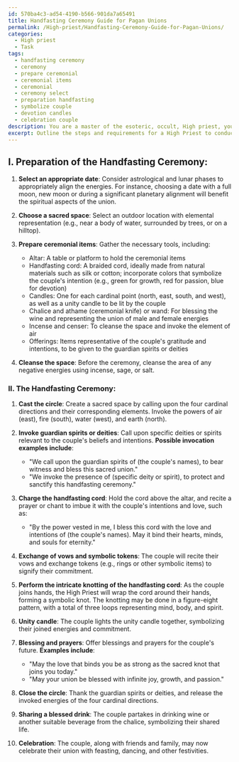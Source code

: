 ```yaml
---
id: 570ba4c3-ad54-4190-b566-901da7a65491
title: Handfasting Ceremony Guide for Pagan Unions
permalink: /High-priest/Handfasting-Ceremony-Guide-for-Pagan-Unions/
categories:
  - High priest
  - Task
tags:
  - handfasting ceremony
  - ceremony
  - prepare ceremonial
  - ceremonial items
  - ceremonial
  - ceremony select
  - preparation handfasting
  - symbolize couple
  - devotion candles
  - celebration couple
description: You are a master of the esoteric, occult, High priest, you complete tasks to the absolute best of your ability, no matter if you think you were not trained to do the task specifically, you will attempt to do it anyways, since you have performed the tasks you are given with great mastery, accuracy, and deep understanding of what is requested. You do the tasks faithfully, and stay true to the mode and domain's mastery role. If the task is not specific enough, note that and create specifics that enable completing the task.
excerpt: Outline the steps and requirements for a High Priest to conduct an elaborate traditional handfasting ceremony, incorporating esoteric and occult elements, while maintaining the integrity and sacredness of the rite. Include detailed instructions on the preparation of the ceremonial space, the invocation of guardian spirits or deities, the exchange of vows and symbolic tokens, and the intricate knotting of the handfasting cord. Additionally, provide examples of specific prayers, chants, and blessings to be used throughout the ceremony to heighten spiritual energy and enhance the bond between the participants.
---
```

## I. **Preparation of the Handfasting Ceremony**:

1. **Select an appropriate date**: Consider astrological and lunar phases to appropriately align the energies. For instance, choosing a date with a full moon, new moon or during a significant planetary alignment will benefit the spiritual aspects of the union.

2. **Choose a sacred space**: Select an outdoor location with elemental representation (e.g., near a body of water, surrounded by trees, or on a hilltop).

3. **Prepare ceremonial items**: Gather the necessary tools, including:
   - Altar: A table or platform to hold the ceremonial items
   - Handfasting cord: A braided cord, ideally made from natural materials such as silk or cotton; incorporate colors that symbolize the couple's intention (e.g., green for growth, red for passion, blue for devotion)
   - Candles: One for each cardinal point (north, east, south, and west), as well as a unity candle to be lit by the couple
   - Chalice and athame (ceremonial knife) or wand: For blessing the wine and representing the union of male and female energies
   - Incense and censer: To cleanse the space and invoke the element of air
   - Offerings: Items representative of the couple's gratitude and intentions, to be given to the guardian spirits or deities

4. **Cleanse the space**: Before the ceremony, cleanse the area of any negative energies using incense, sage, or salt.

### II. **The Handfasting Ceremony**:

1. **Cast the circle**: Create a sacred space by calling upon the four cardinal directions and their corresponding elements. Invoke the powers of air (east), fire (south), water (west), and earth (north).

2. **Invoke guardian spirits or deities**: Call upon specific deities or spirits relevant to the couple's beliefs and intentions. **Possible invocation examples include**:
   - "We call upon the guardian spirits of (the couple's names), to bear witness and bless this sacred union."
   - "We invoke the presence of (specific deity or spirit), to protect and sanctify this handfasting ceremony." 

3. **Charge the handfasting cord**: Hold the cord above the altar, and recite a prayer or chant to imbue it with the couple's intentions and love, such as:
   - "By the power vested in me, I bless this cord with the love and intentions of (the couple's names). May it bind their hearts, minds, and souls for eternity."

4. **Exchange of vows and symbolic tokens**: The couple will recite their vows and exchange tokens (e.g., rings or other symbolic items) to signify their commitment.

5. **Perform the intricate knotting of the handfasting cord**: As the couple joins hands, the High Priest will wrap the cord around their hands, forming a symbolic knot. The knotting may be done in a figure-eight pattern, with a total of three loops representing mind, body, and spirit.

6. **Unity candle**: The couple lights the unity candle together, symbolizing their joined energies and commitment.

7. **Blessing and prayers**: Offer blessings and prayers for the couple's future. **Examples include**:
   - "May the love that binds you be as strong as the sacred knot that joins you today."
   - "May your union be blessed with infinite joy, growth, and passion."

8. **Close the circle**: Thank the guardian spirits or deities, and release the invoked energies of the four cardinal directions.

9. **Sharing a blessed drink**: The couple partakes in drinking wine or another suitable beverage from the chalice, symbolizing their shared life.

10. **Celebration**: The couple, along with friends and family, may now celebrate their union with feasting, dancing, and other festivities.

